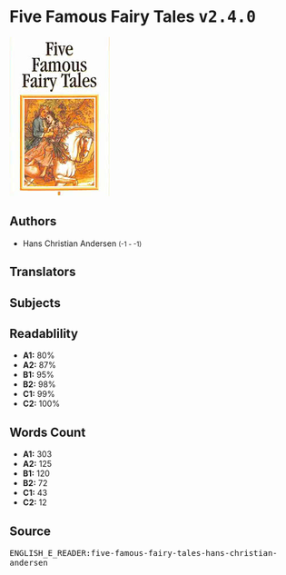 # Five Famous Fairy Tales <kbd>v2.4.0</kbd>

![](./cover.medium.jpg "")

## Authors


 - Hans Christian Andersen <small>(-1 - -1)</small>

## Translators



## Subjects



## Readablility


 - **A1:** 80%
 - **A2:** 87%
 - **B1:** 95%
 - **B2:** 98%
 - **C1:** 99%
 - **C2:** 100%

## Words Count


 - **A1:** 303
 - **A2:** 125
 - **B1:** 120
 - **B2:** 72
 - **C1:** 43
 - **C2:** 12

## Source


<kbd>ENGLISH_E_READER:five-famous-fairy-tales-hans-christian-andersen</kbd>
